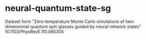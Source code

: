 # neural-quantum-state-sg
Dataset form "Zero-temperature Monte Carlo simulations of two-dimensional quantum spin glasses guided by neural network states" 10.1103/PhysRevE.110.065305
